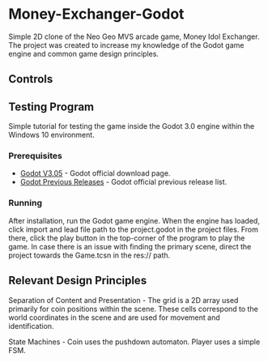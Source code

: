 # Money-Exchanger-Godot

Simple 2D clone of the Neo Geo MVS arcade game, Money Idol Exchanger. The project was created to increase my
knowledge of the Godot game engine and common game design principles.

## Controls

## Testing Program
Simple tutorial for testing the game inside the Godot 3.0 engine within the Windows 10 environment.
### Prerequisites
* [Godot V3.05](https://godotengine.org/download/windows) - Godot official download page.
* [Godot Previous Releases](https://downloads.tuxfamily.org/godotengine/) - Godot official previous release list.
### Running
After installation, run the Godot game engine.
When the engine has loaded, click import and lead file path to the project.godot in the project files.
From there, click the play button in the top-corner of the program to play the game.
In case there is an issue with finding the primary scene, direct the project towards the Game.tcsn in the res:// path.
## Relevant Design Principles

Separation of Content and Presentation - 
	The grid is a 2D array used primarily for coin positions within the scene. 
	These cells correspond to the world coordinates in the scene and are used for 
	movement and identification.
	
State Machines - 
	Coin uses the pushdown automaton.
	Player uses a simple FSM.